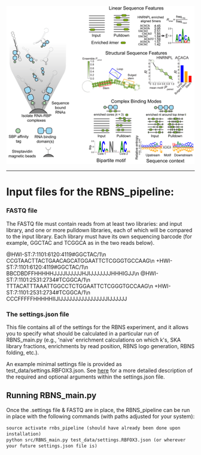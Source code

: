 ![Logo](../img/RBNS_logo.png)

***
# Input files for the RBNS_pipeline:

### FASTQ file

The FASTQ file must contain reads from at least two libraries: and input library, and one or more pulldown libraries, each of which will be compared to the input library. Each library must have its own sequencing barcode (for example, GGCTAC and TCGGCA as in the two reads below).

@HWI-ST:7:1101:6120:4119#GGCTAC/1\n
CCGTAACTTACTGAACAGCATGGAATTCTCGGGTGCCAAG\n
+HWI-ST:7:1101:6120:4119#GGCTAC/1\n
BBCDBDFFHHHHHJJJJIJJJJJHJIJJJJJJJHHHIGJJ\n
@HWI-ST:7:1101:2531:2734#TCGGCA/1\n
TTTACATTTAAATTGGCCTCTGGAATTCTCGGGTGCCAAG\n
+HWI-ST:7:1101:2531:2734#TCGGCA/1\n
CCCFFFFFHHHHHIIJIJJJJJJJJJJJJJJJJIJJJJJJ


### The settings.json file

This file contains all of the settings for the RBNS experiment, and it allows you to specify what should be calculated in a particular run of RBNS_main.py (e.g., 'naive' enrichment calculations on which k's, SKA library fractions, enrichments by read position, RBNS logo generation, RBNS folding, etc.).

An example minimal settings file is provided as test_data/settings.RBFOX3.json. See [here](settings_information.md) for a more detailed description of the required and optional arguments within the settings.json file.


## Running RBNS_main.py

Once the .settings file & FASTQ are in place, the RBNS_pipeline can be run in place with the following commands (with paths adjusted for your system):
	
	source activate rnbs_pipeline (should have already been done upon installation)
	python src/RBNS_main.py test_data/settings.RBFOX3.json (or wherever your future settings.json file is)
